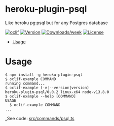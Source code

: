 heroku-plugin-psql
==================

Like heroku pg:psql but for any Postgres database

[![oclif](https://img.shields.io/badge/cli-oclif-brightgreen.svg)](https://oclif.io)
[![Version](https://img.shields.io/npm/v/heroku-plugin-psql.svg)](https://npmjs.org/package/heroku-plugin-psql)
[![Downloads/week](https://img.shields.io/npm/dw/heroku-plugin-psql.svg)](https://npmjs.org/package/heroku-plugin-psql)
[![License](https://img.shields.io/npm/l/heroku-plugin-psql.svg)](https://github.com/pganalyze/heroku-plugin-psql/blob/master/package.json)

<!-- toc -->
* [Usage](#usage)
<!-- tocstop -->
# Usage
<!-- usage -->
```sh-session
$ npm install -g heroku-plugin-psql
$ oclif-example COMMAND
running command...
$ oclif-example (-v|--version|version)
heroku-plugin-psql/0.0.2 linux-x64 node-v13.8.0
$ oclif-example --help [COMMAND]
USAGE
  $ oclif-example COMMAND
...
```
<!-- usagestop -->

_See code: [src/commands/psql.ts](https://github.com/pganalyze/heroku-plugin-psql/blob/v0.0.0/src/commands/psql.ts)
<!-- commandsstop -->
